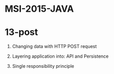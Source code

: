 # MSI-2015-JAVA

13-post
====================

1. Changing data with HTTP POST request 

2. Layering application into: API and Persistence

3. Single responsibility principle
